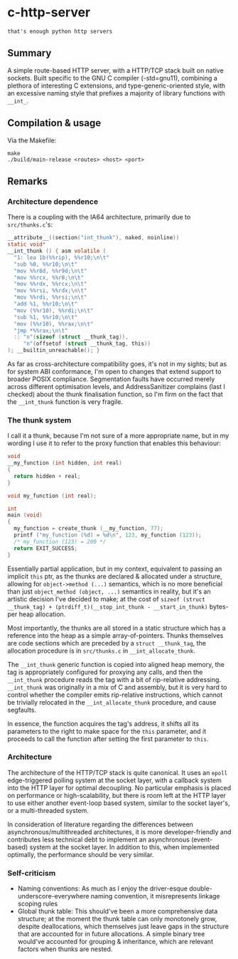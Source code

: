 # c-http-server
`that's enough python http servers`

<h2>Summary</h2>

A simple route-based HTTP server, with a HTTP/TCP stack built on native sockets. Built specific to the GNU C compiler (-std=gnu11), combining a plethora of interesting C extensions, and type-generic-oriented style, with an excessive naming style that prefixes a majority of library functions with `__int_`.

<h2>Compilation & usage</h2>
Via the Makefile:

```
make
./build/main-release <routes> <host> <port>
```

<h2>Remarks</h2>

<h3>Architecture dependence</h3>

There is a coupling with the IA64 architecture, primarily due to `src/thunks.c`'s:

```c
__attribute__((section("int_thunk"), naked, noinline))
static void*
__int_thunk () { asm volatile (
  "1: lea 1b(%%rip), %%r10;\n\t"
  "sub %0, %%r10;\n\t"
  "mov %%r8d, %%r9d;\n\t"
  "mov %%rcx, %%r8;\n\t"
  "mov %%rdx, %%rcx;\n\t"
  "mov %%rsi, %%rdx;\n\t"
  "mov %%rdi, %%rsi;\n\t"
  "add %1, %%r10;\n\t"
  "mov (%%r10), %%rdi;\n\t"
  "sub %1, %%r10;\n\t"
  "mov (%%r10), %%rax;\n\t"
  "jmp *%%rax;\n\t"
  :: "n"(sizeof (struct __thunk_tag)),
     "n"(offsetof (struct __thunk_tag, this))
); __builtin_unreachable(); }
```

As far as cross-architecture compatibility goes, it's not in my sights; but as for system ABI conformance, I'm open to changes that extend support to broader POSIX compliance.
Segmentation faults have occurred merely across different optimisation levels, and AddressSanitizer complains (last I checked) about the thunk finalisation function, so I'm firm on the fact that the `__int_thunk` function is very fragile.

<h3>The thunk system</h3>

I call it a thunk, because I'm not sure of a more appropriate name, but in my wording I use it to refer to the proxy function that enables this behaviour:

```c
void
__my_function (int hidden, int real)
{
  return hidden + real;
}

void my_function (int real);

int
main (void)
{
  my_function = create_thunk (__my_function, 77);
  printf ("my_function (%d) = %d\n", 123, my_function (123));
  /* my_function (123) = 200 */
  return EXIT_SUCCESS;
}
```

Essentially partial application, but in my context, equivalent to passing an implicit `this` ptr, as the thunks are declared & allocated under a structure, allowing for `object->method (...)` semantics, which is no more beneficial than just `object_method (object, ...)` semantics in reality, but it's an artistic decision I've decided to make; at the cost of `sizeof (struct __thunk_tag) + (ptrdiff_t)(__stop_int_thunk - __start_in_thunk)` bytes-per heap allocation.

Most importantly, the thunks are all stored in a static structure which has a reference into the heap as a simple array-of-pointers. Thunks themselves are code sections which are preceded by a `struct __thunk_tag`, the allocation procedure is in `src/thunks.c` in `__int_allocate_thunk`.

The `__int_thunk` generic function is copied into aligned heap memory, the tag is appropriately configured for proxying any calls, and then the `__int_thunk` procedure reads the tag with a bit of rip-relative addressing.
`__int_thunk` was originally in a mix of C and assembly, but it is very hard to control whether the compiler emits rip-relative instructions, which cannot be trivially relocated in the `__int_allocate_thunk` procedure, and cause segfaults.

In essence, the function acquires the tag's address, it shifts all its parameters to the right to make space for the `this` parameter, and it proceeds to call the function after setting the first parameter to `this`.

<h3>Architecture</h3>

The architecture of the HTTP/TCP stack is quite canonical. It uses an `epoll` edge-triggered polling system at the socket layer, with a callback system into the HTTP layer for optimal decoupling. No particular emphasis is placed on performance or high-scalability, but there is room left at the HTTP layer to use either another event-loop based system, similar to the socket layer's, or a multi-threaded system.

In consideration of literature regarding the differences between asynchronous/multithreaded architectures, it is more developer-friendly and contributes less technical debt to implement an asynchronous (event-based) system at the socket layer. In addition to this, when implemented optimally, the performance should be very similar.

<h3>Self-criticism</h3>

- Naming conventions: As much as I enjoy the driver-esque double-underscore-everywhere naming convention, it misrepresents linkage scoping rules
- Global thunk table: This should've been a more comprehensive data structure; at the moment the thunk table can only monotonely grow, despite deallocations, which themselves just leave gaps in the structure that are accounted for in future allocations. A simple binary tree would've accounted for grouping & inheritance, which are relevant factors when thunks are nested.
